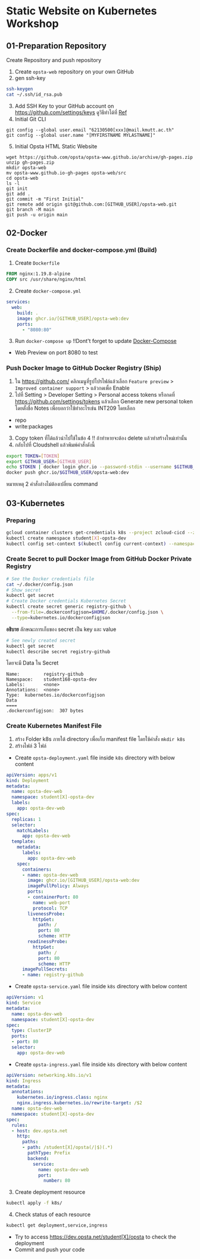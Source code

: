 # Static Website on Kubernetes Workshop

## 01-Preparation Repository
Create Repository and push repository

1. Create `opsta-web` repository on your own GitHub
2. gen ssh-key
```bash
ssh-keygen
cat ~/.ssh/id_rsa.pub
```
3. Add SSH Key to your GitHub account on <https://github.com/settings/keys> ดูวิธีทำได้ที่ [Ref](https://github.com/opsta/devsecops-workshop/blob/master/docs/02-git.md#push-repository-to-github)
4. Initial Git CLI
````
git config --global user.email "62130500[xxx]@mail.kmutt.ac.th"
git config --global user.name "[MYFIRSTNAME MYLASTNAME]"
````
5. Initial Opsta HTML Static Website
````
wget https://github.com/opsta/opsta-www.github.io/archive/gh-pages.zip
unzip gh-pages.zip
mkdir opsta-web
mv opsta-www.github.io-gh-pages opsta-web/src
cd opsta-web
ls -l
git init
git add .
git commit -m "First Initial"
git remote add origin git@github.com:[GITHUB_USER]/opsta-web.git
git branch -M main
git push -u origin main
````
## 02-Docker
### Create Dockerfile and docker-compose.yml (Build)

1. Create `Dockerfile`

```Dockerfile
FROM nginx:1.19.8-alpine
COPY src /usr/share/nginx/html
```

2. Create `docker-compose.yml`

```yaml
services:
  web:
    build: .
    image: ghcr.io/[GITHUB_USER]/opsta-web:dev
    ports:
      - "8080:80"
```

3. Run `docker-compose up` !!Dont't forget to update [Docker-Compose](https://github.com/opsta/devsecops-workshop/blob/master/docs/04-docker-compose.md#install-docker-compose)
* Web Preview on port 8080 to test

### Push Docker Image to GitHub Docker Registry (Ship)

1. ใน https://github.com/ คลิกเมนูที่รูปโปรไฟล์แล้วเลือก `Feature preview` > `Improved container support` > แล้วกดเพื่อ Enable
2. ไปที่ Setting > Developer Setting > Personal access tokens หรือกดที่ <https://github.com/settings/tokens> แล้วเลือก Generate new personal token โดยตั้งชื่อ Notes เพื่อบอกว่าใช้ทำอะไรเช่น INT209 โดยเลือก
  * repo
  * write:packages
3. Copy token ที่ได้แล้วนำไปใช้ในข้อ 4 !! ถ้าทำหายจะต้อง delete แล้วทำสร้างใหม่เท่านั้น
4. กลับไปที่ Cloudshell แล้วพิมพ์คำสั่งดังนี้
```bash
export TOKEN=[TOKEN]
export GITHUB_USER=[GITHUB_USER]
echo $TOKEN | docker login ghcr.io --password-stdin --username $GITHUB_USER
docker push ghcr.io/$GITHUB_USER/opsta-web:dev
```
หมายเหตุ 2 คำสั่งล่างไม่ต้องเปลี่ยน command

## 03-Kubernetes
### Preparing
```bash
gcloud container clusters get-credentials k8s --project zcloud-cicd --zone asia-southeast1-a
kubectl create namespace student[X]-opsta-dev
kubectl config set-context $(kubectl config current-context) --namespace=student[X]-opsta-dev
```

### Create Secret to pull Docker Image from GitHub Docker Private Registry
```bash
# See the Docker credentials file
cat ~/.docker/config.json
# Show secret
kubectl get secret
# Create Docker credentials Kubernetes Secret
kubectl create secret generic registry-github \
  --from-file=.dockerconfigjson=$HOME/.docker/config.json \
  --type=kubernetes.io/dockerconfigjson
```
<b>อธิบาย</b> ลักษณะการเก็บของ secret เป็น key และ value
```bash
# See newly created secret
kubectl get secret
kubectl describe secret registry-github
```
โดยจะมี Data ใน Secret
```
Name:         registry-github
Namespace:    student168-opsta-dev
Labels:       <none>
Annotations:  <none>
Type:  kubernetes.io/dockerconfigjson
Data
====
.dockerconfigjson:  307 bytes
```

### Create Kubernetes Manifest File
1. สร้าง Folder k8s ภายใต้ directory เพื่อเก็บ manifest file โดยใช้คำสั่ง `mkdir k8s`
2. สร้างไฟล์ 3 ไฟล์
* Create `opsta-deployment.yaml` file inside `k8s` directory with below content

```yaml
apiVersion: apps/v1
kind: Deployment
metadata:
  name: opsta-dev-web
  namespace: student[X]-opsta-dev
  labels:
    app: opsta-dev-web
spec:
  replicas: 1
  selector:
    matchLabels:
      app: opsta-dev-web
  template:
    metadata:
      labels:
        app: opsta-dev-web
    spec:
      containers:
      - name: opsta-dev-web
        image: ghcr.io/[GITHUB_USER]/opsta-web:dev
        imagePullPolicy: Always
        ports:
        - containerPort: 80
          name: web-port
          protocol: TCP
        livenessProbe:
          httpGet:
            path: /
            port: 80
            scheme: HTTP
        readinessProbe:
          httpGet:
            path: /
            port: 80
            scheme: HTTP
      imagePullSecrets:
      - name: registry-github
```

* Create `opsta-service.yaml` file inside `k8s` directory with below content

```yaml
apiVersion: v1
kind: Service
metadata:
  name: opsta-dev-web
  namespace: student[X]-opsta-dev
spec:
  type: ClusterIP
  ports:
  - port: 80
  selector:
    app: opsta-dev-web
```

* Create `opsta-ingress.yaml` file inside `k8s` directory with below content

```yaml
apiVersion: networking.k8s.io/v1
kind: Ingress
metadata:
  annotations:
    kubernetes.io/ingress.class: nginx
    nginx.ingress.kubernetes.io/rewrite-target: /$2
  name: opsta-dev-web
  namespace: student[X]-opsta-dev
spec:
  rules:
  - host: dev.opsta.net
    http:
      paths:
      - path: /student[X]/opsta(/|$)(.*)
        pathType: Prefix
        backend:
          service:
            name: opsta-dev-web
            port:
              number: 80
```
3. Create deployment resource
```bash
kubectl apply -f k8s/
```

4. Check status of each resource
```bash
kubectl get deployment,service,ingress
```

* Try to access <https://dev.opsta.net/student[X]/opsta> to check the deployment
* Commit and push your code

